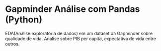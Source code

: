 # Gapminder Análise com Pandas (Python)
EDA(Análise exploratória de dados) em um dataset da Gapminder sobre qualidade de vida.
Análise sobre PIB per capita, expectativa de vida entre outros.
